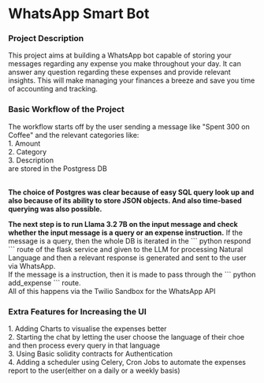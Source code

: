 <h1>WhatsApp Smart Bot</h1>
<h3><b>Project Description</b></h3>
<p>This project aims at building a WhatsApp bot capable of storing your messages regarding any expense you make throughout your day. It can answer any question regarding these expenses
and provide relevant insights. This will make managing your finances a breeze and save you time of accounting and tracking.</p>

<h3><b>Basic Workflow of the Project</b></h3>
<p>The workflow starts off by the user sending a message like "Spent 300 on Coffee" and the relevant categories like: 
<br> 1. Amount <br> 2. Category <br> 3. Description <br> are stored in the Postgress DB</p>
<br><b> The choice of Postgres was clear because of easy SQL query look up and also because of its ability to store JSON objects. And also time-based querying was also possible.</b><br>

<p><b>The next step is to run Llama 3.2 7B on the input message and check whether the input message is a query or an expense instruction.</b> If the message is a query, then the whole DB is iterated in the 
``` python 
  respond 
``` 
route of the flask service and given to the LLM for processing Natural Language and then a relevant response is generated and sent to the user via WhatsApp.<br>If the message is a instruction, then it is made to pass through the ``` python add_expense ``` route. <br> All of this happens via the Twilio Sandbox for the WhatsApp API</p>

<h3><b>Extra Features for Increasing the UI</b></h3>

<p>
1. Adding Charts to visualise the expenses better<br>
2. Starting the chat by letting the user choose the language of their choe  and then process every query in that language<br>
3. Using Basic solidity contracts for Authentication<br>
4. Adding a scheduler using Celery, Cron Jobs to automate the expenses report to the user(either on a daily or a weekly basis)<br>
</p>
